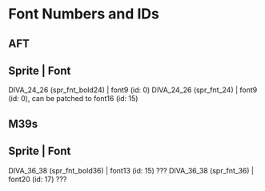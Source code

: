 Font Numbers and IDs
====================

## AFT
 Sprite                      | Font
--------------------------------------------------------------------------------
 DIVA_24_26 (spr_fnt_bold24) | font9 (id: 0)
 DIVA_24_26 (spr_fnt_24)     | font9 (id: 0), can be patched to font16 (id: 15)


## M39s
 Sprite                      | Font
--------------------------------------------------------------------------------
 DIVA_36_38 (spr_fnt_bold36) | font13 (id: 15) ???
 DIVA_36_38 (spr_fnt_36)     | font20 (id: 17) ???